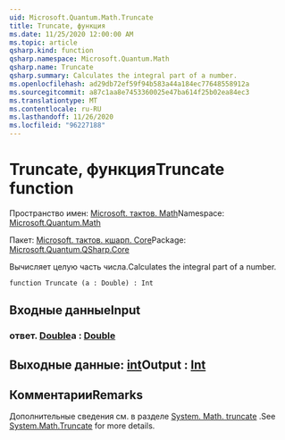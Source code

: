 ```yaml
---
uid: Microsoft.Quantum.Math.Truncate
title: Truncate, функция
ms.date: 11/25/2020 12:00:00 AM
ms.topic: article
qsharp.kind: function
qsharp.namespace: Microsoft.Quantum.Math
qsharp.name: Truncate
qsharp.summary: Calculates the integral part of a number.
ms.openlocfilehash: ad29db72ef59f94b583a44a184ec77648558912a
ms.sourcegitcommit: a87c1aa8e7453360025e47ba614f25b02ea84ec3
ms.translationtype: MT
ms.contentlocale: ru-RU
ms.lasthandoff: 11/26/2020
ms.locfileid: "96227188"
---
```

# <a name="truncate-function"></a><span data-ttu-id="1957f-102">Truncate, функция</span><span class="sxs-lookup"><span data-stu-id="1957f-102">Truncate function</span></span>

<span data-ttu-id="1957f-103">Пространство имен: [Microsoft. тактов. Math](xref:Microsoft.Quantum.Math)</span><span class="sxs-lookup"><span data-stu-id="1957f-103">Namespace: [Microsoft.Quantum.Math](xref:Microsoft.Quantum.Math)</span></span>

<span data-ttu-id="1957f-104">Пакет: [Microsoft. тактов. кшарп. Core](https://nuget.org/packages/Microsoft.Quantum.QSharp.Core)</span><span class="sxs-lookup"><span data-stu-id="1957f-104">Package: [Microsoft.Quantum.QSharp.Core](https://nuget.org/packages/Microsoft.Quantum.QSharp.Core)</span></span>


<span data-ttu-id="1957f-105">Вычисляет целую часть числа.</span><span class="sxs-lookup"><span data-stu-id="1957f-105">Calculates the integral part of a number.</span></span>

```qsharp
function Truncate (a : Double) : Int
```


## <a name="input"></a><span data-ttu-id="1957f-106">Входные данные</span><span class="sxs-lookup"><span data-stu-id="1957f-106">Input</span></span>

### <a name="a--double"></a><span data-ttu-id="1957f-107">ответ. [Double](xref:microsoft.quantum.lang-ref.double)</span><span class="sxs-lookup"><span data-stu-id="1957f-107">a : [Double](xref:microsoft.quantum.lang-ref.double)</span></span>





## <a name="output--int"></a><span data-ttu-id="1957f-108">Выходные данные: [int](xref:microsoft.quantum.lang-ref.int)</span><span class="sxs-lookup"><span data-stu-id="1957f-108">Output : [Int](xref:microsoft.quantum.lang-ref.int)</span></span>



## <a name="remarks"></a><span data-ttu-id="1957f-109">Комментарии</span><span class="sxs-lookup"><span data-stu-id="1957f-109">Remarks</span></span>

<span data-ttu-id="1957f-110">Дополнительные сведения см. в разделе [System. Math. truncate](https://docs.microsoft.com/dotnet/api/system.math.truncate) .</span><span class="sxs-lookup"><span data-stu-id="1957f-110">See [System.Math.Truncate](https://docs.microsoft.com/dotnet/api/system.math.truncate) for more details.</span></span>